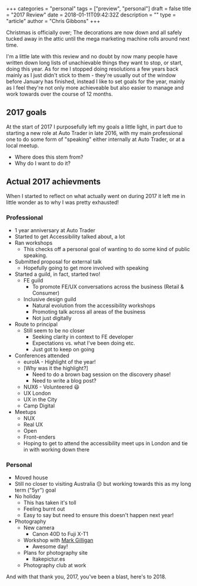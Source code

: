 +++
categories = "personal"
tags = ["preview", "personal"]
draft = false
title = "2017 Review"
date = 2018-01-11T09:42:32Z
description = ""
type = "article"
author = "Chris Gibbons"
+++

Christmas is officially over; The decorations are now down and all safely tucked away in the attic until the mega marketing machine rolls around next time.

I'm a little late with this review and no doubt by now many people have written down long lists of unachievable things they want to stop, or start, doing this year. As for me I stopped doing resolutions a few years back mainly as I just didn't stick to them - they're usually out of the window before January has finished, instead I like to set goals for the year, mainly as I feel they're not only more achieveable but also easier to manage and work towards over the course of 12 months.

## 2017 goals
At the start of 2017 I purposefully left my goals a little light, in part due to starting a new role at Auto Trader in late 2016, with my main professional one to do some form of "speaking" either internally at Auto Trader, or at a local meetup.

* Where does this stem from?
* Why do I want to do it?

## Actual 2017 achievments
When I started to reflect on what actually went on during 2017 it left me in little wonder as to why I was pretty exhausted!

### Professional
* 1 year anniversary at Auto Trader
* Started to get Accessibility talked about, a lot
* Ran workshops
    * This checks off a personal goal of wanting to do some kind of public speaking.
* Submitted proposal for external talk
    * Hopefully going to get more involved with speaking
* Started a guild, in fact, started two!
    * FE guild
        * To promote FE/UX conversations across the business (Retail & Consumer)
    * Inclusive design guild
        * Natural evolution from the accessibility workshops
        * Promoting talk across all areas of the business
        * Not just digitally
* Route to principal
    * Still seem to be no closer
        * Seeking clarity in context to FE developer
        * Expectations vs. what I've been doing etc.
        * Just got to keep on going
* Conferences attended
    * euroIA - Highlight of the year!
	* [Why was it the highlight?]
        * Need to do a brown bag session on the discovery phase!
        * Need to write a blog post?
    * NUX6 - Volunteered 😃
    * UX London
    * UX in the City
    * Camp Digital
* Meetups
    * NUX
    * Real UX
    * Open
    * Front-enders
    * Hoping to get to attend the accessibility meet ups in London and tie in with working down there

### Personal
* Moved house
* Still no closer to visiting Australia 😔 but working towards this as my long term ("5yr") goal
* No holiday
    * This has taken it's toll
    * Feeling burnt out
    * Easy to say but need to ensure this doesn't happen next year!
* Photography
    * New camera
        * Canon 40D to Fuji X-T1
    * Workshop with [Mark Gilligan](https://www.wastwaterphotography.co.uk)
        * Awesome day!
    * Plans for photography site
        * Itakepictur.es
    * Photography club at work

And with that thank you, 2017, you've been a blast, here's to 2018.

